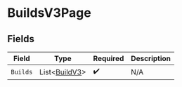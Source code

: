 # BuildsV3Page


## Fields

| Field                                           | Type                                            | Required                                        | Description                                     |
| ----------------------------------------------- | ----------------------------------------------- | ----------------------------------------------- | ----------------------------------------------- |
| `Builds`                                        | List<[BuildV3](../../Models/Shared/BuildV3.md)> | :heavy_check_mark:                              | N/A                                             |